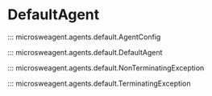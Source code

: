 # DefaultAgent

::: microsweagent.agents.default.AgentConfig

::: microsweagent.agents.default.DefaultAgent

::: microsweagent.agents.default.NonTerminatingException

::: microsweagent.agents.default.TerminatingException